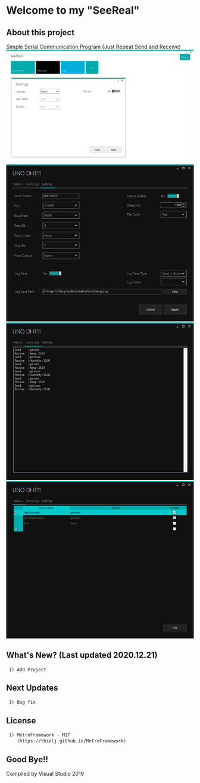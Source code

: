 # Welcome to my "SeeReal"
## About this project
Simple Serial Communication Program (Just Repeat Send and Receive)
![MAIN1](https://github.com/Eskeptor/SeeReal/blob/main/ScreenShot/1.png)
![SETTING1](https://github.com/Eskeptor/SeeReal/blob/main/ScreenShot/2.PNG)
![SETTING2](https://github.com/Eskeptor/SeeReal/blob/main/ScreenShot/3.PNG)
![SETTING3](https://github.com/Eskeptor/SeeReal/blob/main/ScreenShot/4.PNG)
## What's New? (Last updated 2020.12.21)
```
 1) Add Project
```
## Next Updates
```
 1) Bug fix
```
## License
```
 1) MetroFramework - MIT
    (https://thielj.github.io/MetroFramework)
```
## Good Bye!!
Compiled by Visual Studio 2019
